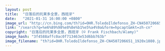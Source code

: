 ```yaml
---
layout: post
title:  "日落后的托莱多全景，西班牙"
date:   "2021-01-31 16:00:00 +0800"
image_url: "http://cn.bing.com/th?id=OHR.ToledoIldefonso_ZH-CN4507206651_1920x1080.jpg&rf=LaDigue_1920x1080.jpg&pid=hp"
link: "/search?q=%e6%89%98%e8%8e%b1%e5%a4%9a&form=hpcapt&mkt=zh-cn"
copyright: "日落后的托莱多全景，西班牙 (© Frank Fischbach/Alamy)"
image_hash: "3f4588affc0ac0f713463e53d6bb763b"
image_filename: "th?id=OHR.ToledoIldefonso_ZH-CN4507206651_1920x1080.jpg&rf=LaDigue_1920x1080.jpg&pid=hp"
---
```

